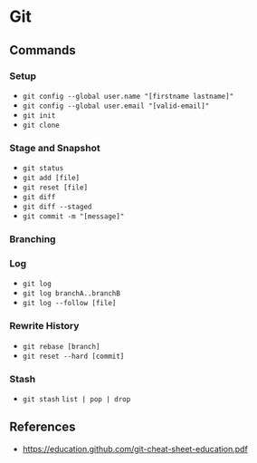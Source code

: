 # Git 

## Commands

### Setup
- `git config --global user.name "[firstname lastname]"`
- `git config --global user.email "[valid-email]"`
- `git init`
- `git clone`

### Stage and Snapshot
- `git status`
- `git add [file]`
- `git reset [file]`
- `git diff`
- `git diff --staged`
- `git commit -m "[message]"`

### Branching

### Log
- `git log`
- `git log branchA..branchB`
- `git log --follow [file]` 

### Rewrite History
- `git rebase [branch]`
- `git reset --hard [commit]`

### Stash
- `git stash` `list | pop | drop`

## References 
- https://education.github.com/git-cheat-sheet-education.pdf